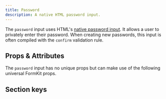```yaml
---
title: Password
description: A native HTML password input.
---
```


<InputPageHero
title="Password input"
icon="IconInputPassword"
:pro="false"
project-price=""
data-price=""></InputPageHero>

The `password` input uses HTML's [native password input](https://developer.mozilla.org/en-US/docs/Web/HTML/Element/input/password). It allows a user to privately enter their password. When creating new passwords, this input is often compiled with the `confirm` validation rule.

<example
name="Password input"
file="/_content/examples/password/password.vue"></example>

## Props & Attributes

The `password` input has no unique props but can make use of the following universal FormKit props.

<reference-table input="password" :attrs="['maxlength', 'minlength', 'placeholder']">
</reference-table>

## Section keys

<reference-table type="sectionKeys" primary="section-key">
</reference-table>
